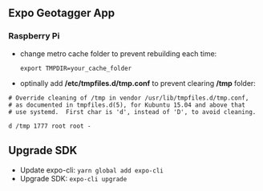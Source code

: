 ## Expo Geotagger App

### Raspberry Pi
- change metro cache folder to prevent rebuilding each time:
  
  ```export TMPDIR=your_cache_folder```

- optinally add **/etc/tmpfiles.d/tmp.conf** to prevent clearing **/tmp** folder:
```console 
# Override cleaning of /tmp in vendor /usr/lib/tmpfiles.d/tmp.conf,
# as documented in tmpfiles.d(5), for Kubuntu 15.04 and above that
# use systemd.  First char is 'd', instead of 'D', to avoid cleaning.

d /tmp 1777 root root -
```

## Upgrade SDK
- Update expo-cli: ```yarn global add expo-cli``` 
- Upgrade SDK: ```expo-cli upgrade``` 
